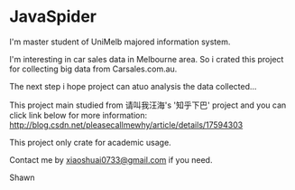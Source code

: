 # JavaSpider

I'm master student of UniMelb majored information system.

I'm interesting in car sales data in Melbourne area. So i crated this project for collecting big data from Carsales.com.au.

The next step i hope project can atuo analysis the data collected... 

This project main studied from 请叫我汪海's '知乎下巴' project and you can click link below for more information:
http://blog.csdn.net/pleasecallmewhy/article/details/17594303

This project only crate for academic usage.

Contact me by xiaoshuai0733@gmail.com if you need.

Shawn
